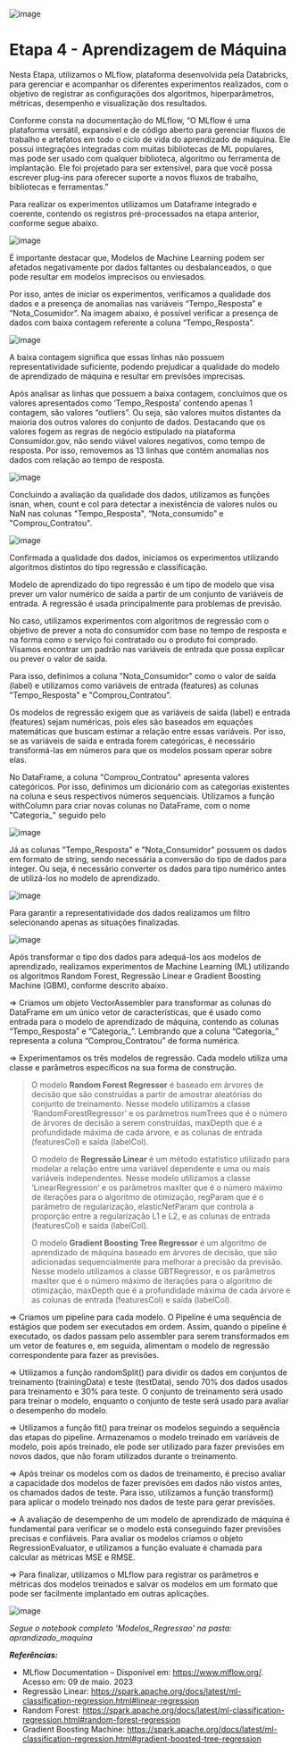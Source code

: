 ![image](https://user-images.githubusercontent.com/83672645/224572661-cebd62a3-3d7e-4195-80f0-3f97db0c7499.png)


# Etapa 4 - Aprendizagem de Máquina

Nesta Etapa, utilizamos o MLflow, plataforma desenvolvida pela Databricks, para gerenciar e acompanhar os diferentes experimentos realizados, com o objetivo de registrar as configurações dos algoritmos, hiperparâmetros, métricas, desempenho e visualização dos resultados. 

Conforme consta na documentação do MLflow, “O MLflow é uma plataforma versátil, expansível e de código aberto para gerenciar fluxos de trabalho e artefatos em todo o ciclo de vida do aprendizado de máquina. Ele possui integrações integradas com muitas bibliotecas de ML populares, mas pode ser usado com qualquer biblioteca, algoritmo ou ferramenta de implantação. Ele foi projetado para ser extensível, para que você possa escrever plug-ins para oferecer suporte a novos fluxos de trabalho, bibliotecas e ferramentas.”

Para realizar os experimentos utilizamos um Dataframe  integrado e coerente, contendo os registros pré-processados na etapa anterior, conforme segue abaixo. 
  
![image](https://github.com/lbragalopes/PUC_ArquiteturaDados_Nuvem/assets/83672645/793a590e-5e96-4f1a-807c-fb44904c28bb)

É importante destacar que, Modelos de Machine Learning podem ser afetados negativamente por dados faltantes ou desbalanceados, o que pode resultar em modelos imprecisos ou enviesados. 

Por isso, antes de iniciar os experimentos, verificamos a qualidade dos dados e a presença de anomalias nas variáveis “Tempo_Resposta” e “Nota_Cosumidor”. 
Na imagem abaixo, é possível verificar a presença de dados com baixa contagem referente a coluna “Tempo_Resposta”. 

![image](https://github.com/lbragalopes/PUC_ArquiteturaDados_Nuvem/assets/83672645/67e4f186-1d04-4633-aa77-3e3bc517a5ae)

A baixa contagem significa que essas linhas não possuem representatividade suficiente, podendo prejudicar a qualidade do modelo de aprendizado de máquina e resultar em previsões imprecisas.

Após analisar as linhas que possuem a baixa contagem, concluímos que os valores apresentados como ‘Tempo_Resposta’ contendo apenas 1 contagem, são valores “outliers”. Ou seja, são valores muitos distantes da maioria dos outros valores do conjunto de dados. Destacando que os valores fogem as regras de negócio estipulado na plataforma Consumidor.gov, não sendo viável valores negativos, como tempo de resposta. Por isso, removemos as 13 linhas que contém anomalias nos dados com relação ao tempo de resposta. 

![image](https://github.com/lbragalopes/PUC_ArquiteturaDados_Nuvem/assets/83672645/18ae833d-f42a-4ca0-b3b2-e72a0c38a1eb)

Concluindo a avaliação da qualidade dos dados, utilizamos as funções isnan, when, count e col para detectar a inexistência de valores nulos ou NaN nas colunas "Tempo_Resposta", “Nota_consumido” e "Comprou_Contratou".

![image](https://github.com/lbragalopes/PUC_ArquiteturaDados_Nuvem/assets/83672645/3485cb35-b0e5-41c8-b9a6-32a167c0ecb3)

Confirmada a qualidade dos dados, iniciamos os experimentos utilizando algoritmos distintos do tipo regressão e classificação.

Modelo de aprendizado do tipo regressão é um tipo de modelo que visa prever um valor numérico de saída a partir de um conjunto de variáveis de entrada. A regressão é usada principalmente para problemas de previsão.

No caso, utilizamos experimentos com algoritmos de regressão com o objetivo de prever a nota do consumidor com base no tempo de resposta e na forma como o serviço foi contratado ou o produto foi comprado. Visamos encontrar um padrão nas variáveis de entrada que possa explicar ou prever o valor de saída.

Para isso, definimos a coluna "Nota_Consumidor" como o valor de saída (label) e utilizamos como variáveis de entrada (features) as colunas "Tempo_Resposta" e "Comprou_Contratou".

Os modelos de regressão exigem que as variáveis de saída (label) e entrada (features) sejam numéricas, pois eles são baseados em equações matemáticas que buscam estimar a relação entre essas variáveis. Por isso, se as variáveis de saída e entrada forem categóricas, é necessário transformá-las em números para que os modelos possam operar sobre elas.

No DataFrame, a coluna "Comprou_Contratou" apresenta valores categóricos. Por isso, definimos um dicionário com as categorias existentes na coluna e seus respectivos números sequenciais. Utilizamos a função withColumn para criar novas colunas no DataFrame, com o nome "Categoria_" seguido pelo

![image](https://github.com/lbragalopes/PUC_ArquiteturaDados_Nuvem/assets/83672645/4264bbf7-2217-4602-9627-0b42242d01a8)

Já as colunas "Tempo_Resposta" e "Nota_Consumidor" possuem os dados em formato de string, sendo necessária a conversão do tipo de dados para integer. Ou seja, é necessário converter os dados para tipo numérico antes de utilizá-los no modelo de aprendizado.

![image](https://github.com/lbragalopes/PUC_ArquiteturaDados_Nuvem/assets/83672645/257ac9d9-5724-4fcd-9ac8-46097a67a685)

Para garantir a representatividade dos dados realizamos um filtro selecionando apenas as situações finalizadas. 

![image](https://github.com/lbragalopes/PUC_ArquiteturaDados_Nuvem/assets/83672645/6d55c414-ae92-4b46-a144-9d305158821d)

Após transformar o tipo dos dados para adequá-los aos modelos de aprendizado, realizamos experimentos de Machine Learning (ML) utilizando os algoritmos Random Forest, Regressão Linear e Gradient Boosting Machine (GBM), conforme descrito abaixo. 
  
&rArr; Criamos um objeto VectorAssembler para transformar as colunas do DataFrame em um único vetor de características, que é usado como entrada para o modelo de aprendizado de máquina, contendo as colunas “Tempo_Resposta” e “Categoria_”.  Lembrando que a coluna “Categoria_” representa a coluna “Comprou_Contratou” de forma numérica. 

&rArr; Experimentamos os três modelos de regressão.  Cada modelo utiliza uma classe e parâmetros específicos na sua forma de construção.  
  
>O modelo **Random Forest Regressor** é baseado em árvores de decisão que são construídas a partir de amostrar aleatórias do conjunto de treinamento.  Nesse modelo utilizamos a classe ‘RandomForestRegressor’ e os parâmetros numTrees que é o número de árvores de decisão a serem construídas,  maxDepth que é a profundidade máxima de cada árvore, e as colunas de entrada (featuresCol) e saída (labelCol).
>
>O modelo de **Regressão Linear** é um método estatístico utilizado para modelar a relação entre uma variável dependente e uma ou mais variáveis independentes. Nesse modelo utilizamos a classe ‘LinearRegression’ e os parâmetros maxIter que é o número máximo de iterações para o algoritmo de otimização, regParam que é o parâmetro de regularização, elasticNetParam que controla a proporção entre a regularização L1 e L2, e as colunas de entrada (featuresCol) e saída (labelCol).
>
>O modelo **Gradient Boosting Tree Regressor** é um algoritmo de aprendizado de máquina baseado em árvores de decisão, que são adicionadas sequencialmente para melhorar a precisão da previsão. Nesse modelo utilizamos a classe GBTRegressor, e os parâmetros maxIter que é o número máximo de iterações para o algoritmo de otimização, maxDepth que é a profundidade máxima de cada árvore e as colunas de entrada (featuresCol) e saída (labelCol).

&rArr; Criamos um pipeline para cada modelo. O Pipeline é uma sequência de estágios que podem ser executados em ordem. Assim, quando o pipeline é executado, os dados passam pelo assembler para serem transformados em um vetor de features e, em seguida, alimentam o modelo de regressão correspondente para fazer as previsões.

&rArr; Utilizamos a função randomSplit() para dividir os dados em conjuntos de treinamento (trainingData) e teste (testData), sendo 70% dos dados usados para treinamento e 30% para teste. O conjunto de treinamento será usado para treinar o modelo, enquanto o conjunto de teste será usado para avaliar o desempenho do modelo. 

&rArr; Utilizamos a função fit() para treinar os modelos seguindo a sequência das etapas do pipeline. Armazenamos o modelo treinado em variáveis de modelo, pois após treinado, ele pode ser utilizado para fazer previsões em novos dados, que não foram utilizados durante o treinamento. 

&rArr; Após treinar os modelos com os dados de treinamento, é preciso avaliar a capacidade dos modelos de fazer previsões em dados não vistos antes, os chamados dados de teste. Para isso, utilizamos a função transform() para aplicar o modelo treinado nos dados de teste para gerar previsões. 

&rArr; A avaliação de desempenho de um modelo de aprendizado de máquina é fundamental para verificar se o modelo está conseguindo fazer previsões precisas e confiáveis. Para avaliar os modelos criamos o objeto RegressionEvaluator, e utilizamos a função evaluate é chamada para calcular as métricas MSE e RMSE.

&rArr; Para finalizar, utilizamos o MLflow para registrar os parâmetros e métricas dos modelos treinados e salvar os modelos em um formato que pode ser facilmente implantado em outras aplicações.

![image](https://github.com/lbragalopes/PUC_ArquiteturaDados_Nuvem/assets/83672645/ef7ebe9e-a270-4a49-a81a-f1a2a6f7eba4)

*Segue o notebook completo 'Modelos_Regressao' na pasta: aprandizado_maquina*

***Referências:***
 - MLflow Documentation – Disponível em: https://www.mlflow.org/. Acesso em: 09 de maio. 2023
 - Regressão Linear: https://spark.apache.org/docs/latest/ml-classification-regression.html#linear-regression
 - Random Forest: https://spark.apache.org/docs/latest/ml-classification-regression.html#random-forest-regression
 - Gradient Boosting Machine: https://spark.apache.org/docs/latest/ml-classification-regression.html#gradient-boosted-tree-regression





